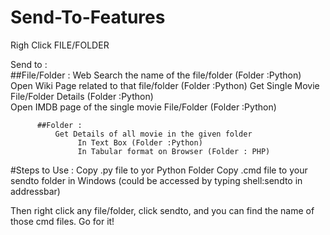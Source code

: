 # Send-To-Features
Righ Click FILE/FOLDER

Send to :  
          ##File/Folder :
               Web Search the name of the file/folder (Folder :Python)
               Open Wiki Page related to that file/folder (Folder :Python)
               Get Single Movie File/Folder Details (Folder :Python)  
               Open IMDB page of the single movie File/Folder (Folder :Python)

          ##Folder : 
              Get Details of all movie in the given folder 
                   In Text Box (Folder :Python)
                   In Tabular format on Browser (Folder : PHP)
#Steps to Use :
 Copy .py file to yor Python Folder
 Copy .cmd file to your sendto folder in Windows (could be accessed by typing shell:sendto in addressbar)

Then right click any file/folder, click sendto, and you can find the name of those cmd files. Go for it!
